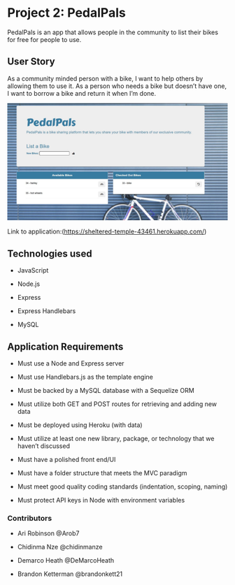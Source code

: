 # Project 2: PedalPals

PedalPals is an app that allows people in the community to list their bikes for free for people to use. 

## User Story

As a community minded person with a bike, I want to help others by allowing them to use it.
As a person who needs a bike but doesn’t have one, I want 
to borrow a bike and return it when I’m done.

![Screenshot of application](public/assets/img/appscreenshot.JPG)

Link to application:(https://sheltered-temple-43461.herokuapp.com/)

## Technologies used

* JavaScript

* Node.js 

* Express

* Express Handlebars

* MySQL

## Application Requirements

* Must use a Node and Express server

* Must use Handlebars.js as the template engine

* Must be backed by a MySQL database with a Sequelize ORM

* Must utilize both GET and POST routes for retrieving and adding new data

* Must be deployed using Heroku (with data)

* Must utilize at least one new library, package, or technology that we haven’t discussed

* Must have a polished front end/UI

* Must have a folder structure that meets the MVC paradigm

* Must meet good quality coding standards (indentation, scoping, naming)

* Must protect API keys in Node with environment variables

### Contributors

* Ari Robinson @Arob7

* Chidinma Nze @chidinmanze

* Demarco Heath @DeMarcoHeath

* Brandon Ketterman @brandonkett21
